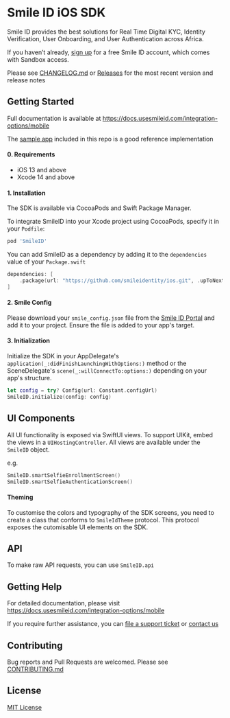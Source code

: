 # Smile ID iOS SDK

Smile ID provides the best solutions for Real Time Digital KYC, Identity Verification, User
Onboarding, and User Authentication across Africa.

If you haven’t already, 
[sign up](https://www.usesmileid.com/schedule-a-demo/) for a free Smile ID account, which comes
with Sandbox access.

Please see [CHANGELOG.md](CHANGELOG.md) or 
[Releases](https://github.com/smileidentity/ios/releases) for the most recent version and 
release notes

## Getting Started

Full documentation is available at https://docs.usesmileid.com/integration-options/mobile

The [sample app](Example) included in 
this repo is a good reference implementation

#### 0. Requirements

- iOS 13 and above
- Xcode 14 and above

#### 1. Installation

The SDK is available via CocoaPods and Swift Package Manager. 

To integrate SmileID into your Xcode project using CocoaPods, specify it in your `Podfile`:

```ruby
pod 'SmileID'
```
You can add SmileID as a dependency by adding it to the `dependencies` value of your `Package.swift`

```swift
dependencies: [
    .package(url: "https://github.com/smileidentity/ios.git", .upToNextMajor(from: "<latest-version>"))
]
```

#### 2. Smile Config

Please download your `smile_config.json` file from the 
[Smile ID Portal](https://portal.usesmileid.com/sdk) and add it to your project. 
Ensure the file is added to your app's target.

#### 3. Initialization

Initialize the SDK in your AppDelegate's `application(_:didFinishLaunchingWithOptions:)` method 
or the SceneDelegate's `scene(_:willConnectTo:options:)` depending on your app's structure.

```swift
let config = try? Config(url: Constant.configUrl)
SmileID.initialize(config: config)
```

## UI Components

All UI functionality is exposed via SwiftUI views. To support UIKit, 
embed the views in a `UIHostingController`. All views are available under the `SmileID` object. 

e.g.
```swift
SmileID.smartSelfieEnrollmentScreen()
SmileID.smartSelfieAuthenticationScreen()
```

#### Theming

To customise the colors and typography of the SDK screens, you need to create a 
class that conforms to `SmileIdTheme` protocol. This protocol exposes the cutomisable UI elements on the SDK.

## API

To make raw API requests, you can use `SmileID.api`

## Getting Help

For detailed documentation, please visit https://docs.usesmileid.com/integration-options/mobile

If you require further assistance, you can 
[file a support ticket](https://portal.usesmileid.com/partner/support/tickets) or 
[contact us](https://www.usesmileid.com/contact-us/)

## Contributing

Bug reports and Pull Requests are welcomed. Please see [CONTRIBUTING.md](CONTRIBUTING.md)

## License

[MIT License](LICENSE)
